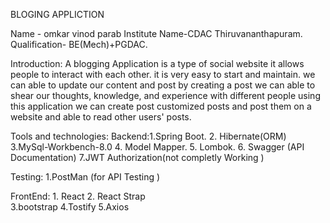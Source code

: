BLOGING APPLICTION 
 
Name - omkar vinod parab
Institute Name-CDAC Thiruvananthapuram.
Qualification- BE(Mech)+PGDAC. 

Introduction:
A blogging Application is a type of social website it allows people to interact with each other. it is very easy to start and maintain. we can able to update our content and post by creating a post we can able to shear our thoughts, knowledge, and experience with different people using this application we can create post customized posts and post them on a website and able to read other users' posts.

Tools and technologies:
 Backend:1.Spring Boot.
                2. Hibernate(ORM)
                3.MySql-Workbench-8.0
                4. Model Mapper.
                5. Lombok.
                6. Swagger (API Documentation)
                7.JWT Authorization(not completly Working )

 Testing:
              1.PostMan (for API Testing )

FrontEnd:
              1. React 
              2. React Strap   
              3.bootstrap 
              4.Tostify
              5.Axios          

